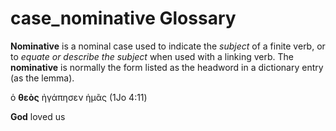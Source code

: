 # case_nominative Glossary
**Nominative** is a nominal case used to indicate the *subject* of a finite verb, or to *equate or describe the subject* when used with a linking verb. The **nominative** is normally the form listed as the headword in a dictionary entry (as the lemma).

ὁ **θεὸς** ἠγάπησεν ἡμᾶς (1Jo 4:11)
	
**God** loved us